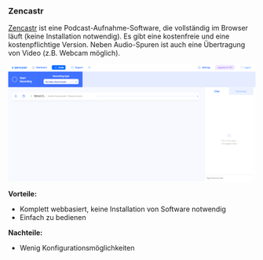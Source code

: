 ### Zencastr

[Zencastr](https://zencastr.com/) ist eine Podcast-Aufnahme-Software, die vollständig im Browser läuft (keine Installation notwendig). Es gibt eine kostenfreie und eine kostenpflichtige Version. Neben Audio-Spuren ist auch eine Übertragung von Video (z.B. Webcam möglich).

![Screenshot Zencastr](./images/screenshot-zencastr.png)

**Vorteile:**

* Komplett webbasiert, keine Installation von Software notwendig
* Einfach zu bedienen

**Nachteile:**

* Wenig Konfigurationsmöglichkeiten